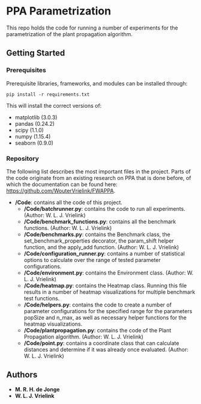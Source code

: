 # PPA Parametrization

This repo holds the code for running a number of experiments for the parametrization of the plant propagation algorithm.

## Getting Started

### Prerequisites

Prerequisite libraries, frameworks, and modules can be installed through:

```
pip install -r requirements.txt
```

This will install the correct versions of:
- matplotlib (3.0.3)
- pandas (0.24.2)
- scipy (1.1.0)
- numpy (1.15.4)
- seaborn (0.9.0)

### Repository
The following list describes the most important files in the project. Parts of the code originate from an existing research on PPA that is done before, of which the documentation can be found here: 
https://github.com/WouterVrielink/FWAPPA.
- **/Code**: contains all the code of this project. 
  - **/Code/batchrunner.py**: contains the code to run all experiments. (Author: W. L. J. Vrielink)
  - **/Code/benchmark_functions.py**: contains all the benchmark functions. (Author: W. L. J. Vrielink)
  - **/Code/benchmarks.py**: contains the Benchmark class, the set_benchmark_properties decorator, 
  the param_shift helper function, and the apply_add function. (Author: W. L. J. Vrielink)
  - **/Code/configuration_runner.py**: contains a number of statistical options to calculate over the range of tested parameter configurations.
  - **/Code/environment.py**: contains the Environment class. (Author: W. L. J. Vrielink)
  - **/Code/heatmap.py**: contains the Heatmap class. Running this file results in a number of heatmap visualizations
  for multiple benchmark test functions.
  - **/Code/helpers.py**: contains the code to create a number of parameter configurations for the specified range for the parameters popSize and n_max, as well as necessary helper functions for the heatmap visualizations. 
  - **/Code/plantpropagation.py**: contains the code of the Plant Propagation algorithm. (Author: W. L. J. Vrielink)
  - **/Code/point.py**: contains a coordinate class that can calculate distances and determine if
    it was already once evaluated. (Author: W. L. J. Vrielink)

## Authors

* **M. R. H. de Jonge**
* **W. L. J. Vrielink**
